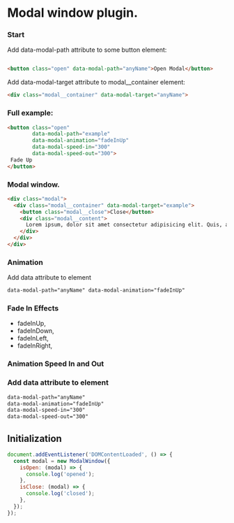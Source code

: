 # Modal window plugin.


### Start

Add data-modal-path attribute to some button element:
```html

<button class="open" data-modal-path="anyName">Open Modal</button>
```

Add data-modal-target attribute to modal__container element:
```html
<div class="modal__container" data-modal-target="anyName">
```

### Full example:

```html
<button class="open"
        data-modal-path="example"
        data-modal-animation="fadeInUp"
        data-modal-speed-in="300"
        data-modal-speed-out="300">
 Fade Up
</button>
```

### Modal window.

```html
<div class="modal">
  <div class="modal__container" data-modal-target="example">
    <button class="modal__close">Close</button>
    <div class="modal__content">
      Lorem ipsum, dolor sit amet consectetur adipisicing elit. Quis, asperiores?
    </div>
  </div>
</div>

```

### Animation
Add data attribute to element
```html
data-modal-path="anyName" data-modal-animation="fadeInUp"
```

### Fade In Effects
  * fadeInUp,
  * fadeInDown,
  * fadeInLeft,
  * fadeInRight,


### Animation Speed In and Out
### Add data attribute to element
```html
data-modal-path="anyName"
data-modal-animation="fadeInUp"
data-modal-speed-in="300"
data-modal-speed-out="300"
```


## Initialization

```js
document.addEventListener('DOMContentLoaded', () => {
  const modal = new ModalWindow({
    isOpen: (modal) => {
      console.log('opened');
    },
    isClose: (modal) => {
      console.log('closed');
    },
  });
});
```
